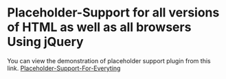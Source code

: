 # Placeholder-Support for all versions of HTML as well as all browsers Using jQuery 
You can view the demonstration of placeholder support plugin from this link.
[Placeholder-Support-For-Everyting](https://cdn.rawgit.com/husentelwala/html4-placeholder-support-jquery/master/placeholder.html)
